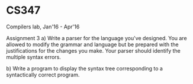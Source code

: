 # CS347
Compilers lab, Jan'16 - Apr'16

Assignment 3
 a) 
 Write a parser for the language you've designed.
 You are allowed to modify the grammar and language but be prepared with the justifications for the changes you make.
 Your parser should identify the multiple syntax errors.

b)
Write a program to display the syntax tree corresponding to a syntactically correct program.